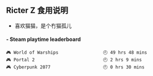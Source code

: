 ## Ricter Z 食用说明
- 喜欢猫猫，是个冇猫孤儿

<!-- steam-box start -->
#### - Steam playtime leaderboard
```text
🎮 World of Warships                 🕘 49 hrs 48 mins
🎮 Portal 2                          🕘 2 hrs 9 mins
🎮 Cyberpunk 2077                    🕘 0 hrs 30 mins
```
<!-- Powered by https://github.com/YouEclipse/steam-box . -->
<!-- steam-box end -->
